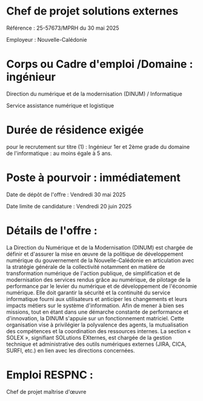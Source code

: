 # Chef de projet solutions externes

Référence : 25-57673/MPRH du 30 mai 2025

Employeur : Nouvelle-Calédonie

# Corps ou Cadre d'emploi /Domaine : ingénieur

Direction du numérique et de la modernisation (DINUM) / Informatique

Service assistance numérique et logistique

# Durée de résidence exigée

pour le recrutement sur titre (1) : Ingénieur 1er et 2ème grade du domaine de l'informatique : au moins égale à 5 ans.

# Poste à pourvoir : immédiatement

Date de dépôt de l'offre : Vendredi 30 mai 2025

Date limite de candidature : Vendredi 20 juin 2025

# Détails de l'offre :

La Direction du Numérique et de la Modernisation (DINUM) est chargée de définir et d'assurer la mise en œuvre de la politique de développement numérique du gouvernement de la Nouvelle-Calédonie en articulation avec la stratégie générale de la collectivité notamment en matière de transformation numérique de l'action publique, de simplification et de modernisation des services rendus grâce au numérique, de pilotage de la performance par le levier du numérique et de développement de l'économie numérique. Elle doit garantir la sécurité et la continuité du service informatique fourni aux utilisateurs et anticiper les changements et leurs impacts métiers sur le système d'information. Afin de mener à bien ses missions, tout en étant dans une démarche constante de performance et d'innovation, la DINUM s'appuie sur un fonctionnement matriciel. Cette organisation vise à privilégier la polyvalence des agents, la mutualisation des compétences et la coordination des ressources internes. La section « SOLEX », signifiant SOLutions EXternes, est chargée de la gestion technique et administrative des outils numériques externes (JIRA, CICA, SURFI, etc.) en lien avec les directions concernées.

# Emploi RESPNC :

Chef de projet maîtrise d'œuvre
